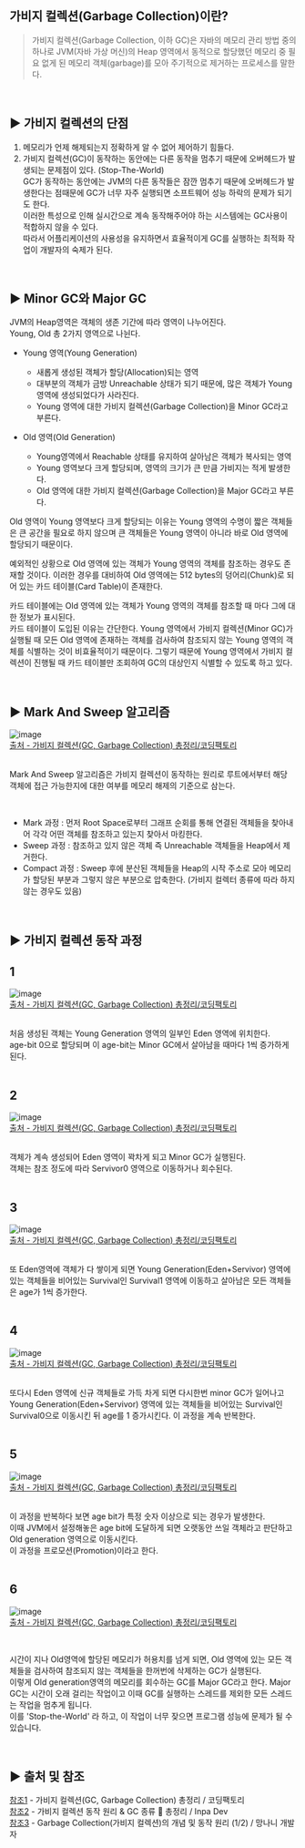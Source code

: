 ## 가비지 컬렉션(Garbage Collection)이란? 
> 가비지 컬렉션(Garbage Collection, 이하 GC)은 자바의 메모리 관리 방법 중의 하나로 JVM(자바 가상 머신)의 Heap 영역에서 동적으로 할당했던 메모리 중 필요 없게 된 메모리 객체(garbage)를 모아 주기적으로 제거하는 프로세스를 말한다.
<br>

## ▶️ 가비지 컬렉션의 단점
1. 메모리가 언제 해제되는지 정확하게 알 수 없어 제어하기 힘들다.<br>
2. 가비지 컬렉션(GC)이 동작하는 동안에는 다른 동작을 멈추기 때문에 오버헤드가 발생되는 문제점이 있다. (Stop-The-World)<br>
GC가 동작하는 동안에는 JVM의 다른 동작들은 잠깐 멈추기 때문에 오버헤드가 발생한다는 점때문에 GC가 너무 자주 실행되면 소프트웨어 성능 하락의 문제가 되기도 한다.<br>
이러한 특성으로 인해 실시간으로 계속 동작해주어야 하는 시스템에는 GC사용이 적합하지 않을 수 있다.<br>
따라서 어플리케이션의 사용성을 유지하면서 효율적이게 GC를 실행하는 최적화 작업이 개발자의 숙제가 된다.<br>

<br>

## ▶️ Minor GC와 Major GC  
JVM의 Heap영역은 객체의 생존 기간에 따라 영역이 나누어진다.<br> 
Young, Old 총 2가지 영역으로 나뉜다.<br>

* Young 영역(Young Generation)<br>
    * 새롭게 생성된 객체가 할당(Allocation)되는 영역<br>
    * 대부분의 객체가 금방 Unreachable 상태가 되기 때문에, 많은 객체가 Young 영역에 생성되었다가 사라진다.<br>
    * Young 영역에 대한 가비지 컬렉션(Garbage Collection)을 Minor GC라고 부른다.<br>

* Old 영역(Old Generation)<br>
    * Young영역에서 Reachable 상태를 유지하여 살아남은 객체가 복사되는 영역<br>
    * Young 영역보다 크게 할당되며, 영역의 크기가 큰 만큼 가비지는 적게 발생한다.<br>
    * Old 영역에 대한 가비지 컬렉션(Garbage Collection)을 Major GC라고 부른다.<br>

Old 영역이 Young 영역보다 크게 할당되는 이유는 Young 영역의 수명이 짧은 객체들은 큰 공간을 필요로 하지 않으며 큰 객체들은 Young 영역이 아니라 바로 Old 영역에 할당되기 때문이다.<br>

예외적인 상황으로 Old 영역에 있는 객체가 Young 영역의 객체를 참조하는 경우도 존재할 것이다. 이러한 경우를 대비하여 Old 영역에는 512 bytes의 덩어리(Chunk)로 되어 있는 카드 테이블(Card Table)이 존재한다.<br>

카드 테이블에는 Old 영역에 있는 객체가 Young 영역의 객체를 참조할 때 마다 그에 대한 정보가 표시된다. <br>카드 테이블이 도입된 이유는 간단한다. Young 영역에서 가비지 컬렉션(Minor GC)가 실행될 때 모든 Old 영역에 존재하는 객체를 검사하여 참조되지 않는 Young 영역의 객체를 식별하는 것이 비효율적이기 때문이다. 그렇기 때문에 Young 영역에서 가비지 컬렉션이 진행될 때 카드 테이블만 조회하여 GC의 대상인지 식별할 수 있도록 하고 있다.<br>

<br>

## ▶️ Mark And Sweep 알고리즘
![image](https://github.com/zeroempty2/TIL/assets/117061586/71eafef1-20b8-4b89-b514-ebe92905b542)<br>
[출처 - 가비지 컬렉션(GC, Garbage Collection) 총정리/코딩팩토리](https://coding-factory.tistory.com/829)<br>
<br>

Mark And Sweep 알고리즘은 가비지 컬렉션이 동작하는 원리로 루트에서부터 해당 객체에 접근 가능한지에 대한 여부를 메모리 해제의 기준으로 삼는다.<br>

<br>

* Mark 과정 : 먼저 Root Space로부터 그래프 순회를 통해 연결된 객체들을 찾아내어 각각 어떤 객체를 참조하고 있는지 찾아서 마킹한다.<br>
* Sweep 과정 : 참조하고 있지 않은 객체 즉 Unreachable 객체들을 Heap에서 제거한다.<br>
* Compact 과정 : Sweep 후에 분산된 객체들을 Heap의 시작 주소로 모아 메모리가 할당된 부분과 그렇지 않은 부분으로 압축한다. (가비지 컬렉터 종류에 따라 하지 않는 경우도 있음)<br>

<br>

## ▶️ 가비지 컬렉션 동작 과정 
## 1
![image](https://github.com/zeroempty2/TIL/assets/117061586/886b9427-84f6-46fd-b26a-aa322c5d6843)<br>
[출처 - 가비지 컬렉션(GC, Garbage Collection) 총정리/코딩팩토리](https://coding-factory.tistory.com/829)<br>

<br>
처음 생성된 객체는 Young Generation 영역의 일부인 Eden 영역에 위치한다.<br>
age-bit 0으로 할당되며 이 age-bit는 Minor GC에서 살아남을 때마다 1씩 증가하게 된다.<br>

<br>

## 2
![image](https://github.com/zeroempty2/TIL/assets/117061586/163c9300-1873-448f-ab8b-bc2a70393e90)<br>
[출처 - 가비지 컬렉션(GC, Garbage Collection) 총정리/코딩팩토리](https://coding-factory.tistory.com/829)<br>

<br>
객체가 계속 생성되어 Eden 영역이 꽉차게 되고 Minor GC가 실행된다.<br>
객체는 참조 정도에 따라 Servivor0 영역으로 이동하거나 회수된다.<br>

<br>

## 3
![image](https://github.com/zeroempty2/TIL/assets/117061586/59c4763e-d9bf-4f2f-8f9d-9762dac6d0f8)<br>
[출처 - 가비지 컬렉션(GC, Garbage Collection) 총정리/코딩팩토리](https://coding-factory.tistory.com/829)<br>

<br>
또 Eden영역에 객체가 다 쌓이게 되면 Young Generation(Eden+Servivor) 영역에 있는 객체들을 비어있는 Survival인 Survival1 영역에 이동하고 살아남은 모든 객체들은 age가 1씩 증가한다.<br>

<br>

## 4
![image](https://github.com/zeroempty2/TIL/assets/117061586/3fd9525b-25b1-4d26-a377-6aa018c7171c)<br>
[출처 - 가비지 컬렉션(GC, Garbage Collection) 총정리/코딩팩토리](https://coding-factory.tistory.com/829)<br>

<br>
또다시 Eden 영역에 신규 객체들로 가득 차게 되면 다시한번 minor GC가 일어나고 Young Generation(Eden+Servivor) 영역에 있는 객체들을 비어있는 Survival인 Survival0으로 이동시킨 뒤 age를 1 증가시킨다. 이 과정을 계속 반복한다.<br>

<br>

## 5
![image](https://github.com/zeroempty2/TIL/assets/117061586/2da813f0-a541-40df-a019-b89f05d963e8)<br>
[출처 - 가비지 컬렉션(GC, Garbage Collection) 총정리/코딩팩토리](https://coding-factory.tistory.com/829)<br>

<br>
이 과정을 반복하다 보면 age bit가 특정 숫자 이상으로 되는 경우가 발생한다.<br>
이때 JVM에서 설정해놓은 age bit에 도달하게 되면 오랫동안 쓰일 객체라고 판단하고 Old generation 영역으로 이동시킨다.<br>
이 과정을 프로모션(Promotion)이라고 한다.<br>

<br>

## 6
![image](https://github.com/zeroempty2/TIL/assets/117061586/c7e083e5-48bc-4ee7-af92-5cd757ee8554)<br>
[출처 - 가비지 컬렉션(GC, Garbage Collection) 총정리/코딩팩토리](https://coding-factory.tistory.com/829)<br>

<br>

시간이 지나 Old영역에 할당된 메모리가 허용치를 넘게 되면, Old 영역에 있는 모든 객체들을 검사하여 참조되지 않는 객체들을 한꺼번에 삭제하는 GC가 실행된다. <br>
이렇게 Old generation영역의 메모리를 회수하는 GC를 Major GC라고 한다. Major GC는 시간이 오래 걸리는 작업이고 이때 GC를 실행하는 스레드를 제외한 모든 스레드는 작업을 멈추게 됩니다.<br>
이를 'Stop-the-World' 라 하고, 이 작업이 너무 잦으면 프로그램 성능에 문제가 될 수 있습니다.<br>

<br>

## ▶️ 출처 및 참조
[참조1](https://coding-factory.tistory.com/829) - 가비지 컬렉션(GC, Garbage Collection) 총정리 / 코딩팩토리<br>
[참조2](https://inpa.tistory.com/entry/JAVA-%E2%98%95-%EA%B0%80%EB%B9%84%EC%A7%80-%EC%BB%AC%EB%A0%89%EC%85%98GC-%EB%8F%99%EC%9E%91-%EC%9B%90%EB%A6%AC-%EC%95%8C%EA%B3%A0%EB%A6%AC%EC%A6%98-%F0%9F%92%AF-%EC%B4%9D%EC%A0%95%EB%A6%AC) - 가비지 컬렉션 동작 원리 & GC 종류 💯 총정리 / Inpa Dev<br>
[참조3](https://mangkyu.tistory.com/118) - Garbage Collection(가비지 컬렉션)의 개념 및 동작 원리 (1/2) / 망나니 개발자